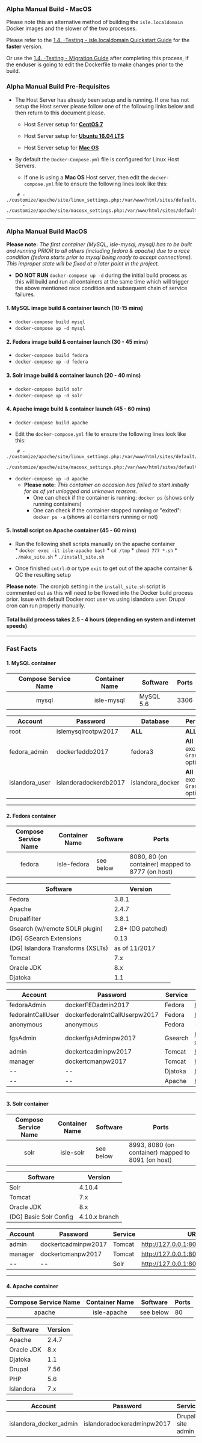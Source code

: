 ### Alpha Manual Build - MacOS
Please note this an alternative method of building the `isle.localdomain` Docker images and the slower of the two processes.

Please refer to the [1.4. -Testing - isle.localdomain Quickstart Guide](alpha_isle_localdomain_quickstart.md) for the **faster** version.

Or use the [1.4. -Testing - Migration Guide](alpha_migration_guide.md) after completing this process, if the enduser is going to edit the Dockerfile to make changes prior to the build.

### Alpha Manual Build Pre-Requisites

* The Host Server has already been setup and is running. If one has not setup the Host server please follow one of the following links below and then return to this document please.

    * Host Server setup for [**CentOS 7**](host_server_setup_centos.md)

    * Host Server setup for [**Ubuntu 16.04 LTS**](host_server_setup_ubuntu.md)

    * Host Server setup for [**Mac OS**](host_server_setup_macos.md)

* By default the `Docker-Compose.yml` file is configured for Linux Host Servers.

    * If one is using a **Mac OS** Host server, then edit the `docker-compose.yml` file to ensure the following lines look like this:   
```
    # - ./customize/apache/site/linux_settings.php:/var/www/html/sites/default/settings.php
      - ./customize/apache/site/macosx_settings.php:/var/www/html/sites/default/settings.php  
```

---

### Alpha Manual Build MacOS

**Please note:** *The first container (MySQL, isle-mysql, mysql) has to be built and running PRIOR to all others (including fedora & apache) due to a race condition (fedora starts prior to mysql being ready to accept connections). This improper state will be fixed at a later point in the project.*  

* **DO NOT RUN** `docker-compose up -d` during the initial build process as this will build and run all containers at the same time which will trigger the above mentioned race condition and subsequent chain of service failures.

#### 1. MySQL image build & container launch (10-15 mins)

* `docker-compose build mysql`  
* `docker-compose up -d mysql`  

#### 2. Fedora image build & container launch (30 - 45 mins)  

* `docker-compose build fedora`  
* `docker-compose up -d fedora`  

#### 3. Solr image build & container launch (20 - 40 mins)  

* `docker-compose build solr`  
* `docker-compose up -d solr`  

#### 4. Apache image build & container launch (45 - 60 mins)

* `docker-compose build apache`

* Edit the `docker-compose.yml` file to ensure the following lines look like this:   
```
    # - ./customize/apache/site/linux_settings.php:/var/www/html/sites/default/settings.php
    - ./customize/apache/site/macosx_settings.php:/var/www/html/sites/default/settings.php  
```

* `docker-compose up -d apache`  
    * **Please note:** *This container on occasion has failed to start initially for as of yet unlogged and unknown reasons.*
        * One can check if the container is running: `docker ps` (shows only running containers)  
        * One can check if the container stopped running or "exited": `docker ps -a` (shows all containers running or not)  

#### 5. Install script on Apache container (45 - 60 mins)

* Run the following shell scripts manually on the apache container  
      * `docker exec -it isle-apache bash`
      * `cd /tmp`
      * `chmod 777 *.sh`
      * `./make_site.sh`
      * `./install_site.sh`

* Once finished `cntrl-D` or type `exit` to get out of the apache container & QC the resulting setup

**Please note:** The cronjob setting in the `install_site.sh` script is commented out as this will need to be flowed into the Docker build process prior. Issue with default Docker root user vs using islandora user. Drupal cron can run properly manually.


#### Total build process takes 2.5 - 4 hours (depending on system and internet speeds)

___

### Fast Facts

#### 1. MySQL container
| Compose Service Name | Container Name  | Software      | Ports         |
| :-------------:      | :-------------: | ------------- | ------------- |      
| mysql                   | isle-mysql         | MySQL 5.6     | 3306          |


| Account        | Password              | Database         | Perms                         |
| -------------  | -------------         | -------------    | -------------                 |      
| root           | islemysqlrootpw2017   | **ALL**          | **ALL**                       |
| fedora_admin   | dockerfeddb2017       | fedora3          | **All** except `Grant` option |
| islandora_user | islandoradockerdb2017 | islandora_docker | **All** except `Grant` option |

---

#### 2. Fedora container
| Compose Service Name | Container Name  | Software      | Ports                                            |
| :-------------:      | :-------------: | ------------- | -------------                                    |      
| fedora               | isle-fedora     | see below     | 8080, 80 (on container) mapped to 8777 (on host) |


| Software                         | Version           |
| -------------                    | -------------     |
| Fedora                           | 3.8.1             |
| Apache                           | 2.4.7             |
| Drupalfilter                     | 3.8.1             |
| Gsearch (w/remote SOLR plugin)   | 2.8+ (DG patched) |
| (DG) GSearch Extensions          | 0.13              |
| (DG) Islandora Transforms (XSLTs)| as of 11/2017     |
| Tomcat                           | 7.x               |  
| Oracle JDK                       | 8.x               |
| Djatoka                          | 1.1               |

| Account           | Password                      | Service       | URL           |
| -------------     | -------------                 | ------------- | ------------- |      
| fedoraAdmin       | dockerFEDadmin2017            | Fedora        | http://127.0.0.1:8080/fedora/describe                          |
| fedoraIntCallUser | dockerfedoraIntCallUserpw2017 | Fedora        | http://127.0.0.1:8080/fedora/objects                           |
| anonymous         | anonymous                     | Fedora        | ---                                                            |
| fgsAdmin          | dockerfgsAdminpw2017          | Gsearch       | http://127.0.0.1:8080/fedoragsearch/rest?operation=updateIndex |
| admin             | dockertcadminpw2017           | Tomcat        | http://127.0.0.1:8080/manager/html                             |
| manager           | dockertcmanpw2017             | Tomcat        | http://127.0.0.1:8080/manager/html                             |
| --                | --                            | Djatoka       | http://127.0.0.1:8080/adore-djatoka/                           |
| --                | --                            | Apache        | http://127.0.0.1:8777                                          |

___

#### 3. Solr container

| Compose Service Name | Container Name  | Software      | Ports                                              |
| :-------------:      | :-------------: | ------------- | -------------                                      |      
| solr                 | isle-solr       | see below     | 8993, 8080 (on container) mapped to 8091 (on host) |


| Software               | Version       |
| -------------          | ------------- |
| Solr                   | 4.10.4        |
| Tomcat                 | 7.x           |  
| Oracle JDK             | 8.x           |
| (DG) Basic Solr Config | 4.10.x branch |

| Account           | Password                      | Service       | URL                                |
| -------------     | -------------                 | ------------- | -------------                      |
| admin             | dockertcadminpw2017           | Tomcat        | http://127.0.0.1:8091/manager/html |
| manager           | dockertcmanpw2017             | Tomcat        | http://127.0.0.1:8091/manager/html |
| --                | --                            | Solr          | http://127.0.0.1:8091/solr/        |


___

#### 4. Apache container

| Compose Service Name | Container Name  | Software      | Ports                                      |
| :-------------:      | :-------------: | ------------- | -------------                              |      
| apache                  | isle-apache        | see below     | 80                                   |


| Software      | Version       |
| ------------- | ------------- |
| Apache        | 2.4.7         |
| Oracle JDK    | 8.x           |
| Djatoka       | 1.1           |
| Drupal        | 7.56          |
| PHP           | 5.6           |
| Islandora     | 7.x           |

| Account                | Password                      | Service               | URL                                          |
| -------------          | -------------                 | -------------         | -------------                                |
| islandora_docker_admin | islandoradockeradminpw2017    | Drupal site admin     | http://islandora-docker.com                  |
